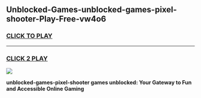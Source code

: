 
## Unblocked-Games-unblocked-games-pixel-shooter-Play-Free-vw4o6
<h3>
<a href="https://premium76.site?title=unblocked-games-pixel-shooter&ref=23A">CLICK TO PLAY</a></h3>
<hr>

<h3>
<a href="https://premium76.site?title=unblocked-games-pixel-shooter&ref=23A">CLICK 2 PLAY</a>
  
</h3>

<a href="https://premium76.site?title=unblocked-games-pixel-shooter&ref=23A"><img src="https://clearcache.store/games.png"></a>


**unblocked-games-pixel-shooter games unblocked: Your Gateway to Fun and Accessible Online Gaming**
